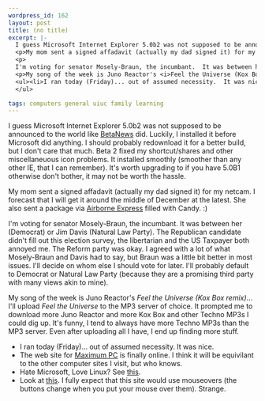 ```yaml
--- 
wordpress_id: 162
layout: post
title: (no title)
excerpt: |-
  I guess Microsoft Internet Explorer 5.0b2 was not supposed to be announced to the world like <a href="http://www.betanews.com/">BetaNews</a> did.  Luckily, I installed it before Microsoft did anything.  I should probably redownload it for a better build, but I don't care that much.  Beta 2 fixed my shortcut/shares and other miscellaneuous icon problems.  It installed smoothly (smoother than any other IE, that I can remember).  It's worth upgrading to if you have 5.0B1 otherwise don't bother, it may not be worth the hassle.
  <p>My mom sent a signed affadavit (actually my dad signed it) for my netcam.  I forecast that I will get it around the middle of December at the latest.  She also sent a package via <a href="http://www.airborne-express.com/">Airborne Express</a> filled with Candy. :)
  <p>
  I'm voting for senator Mosely-Braun, the incumbant.  It was between her (Democrat) or Jim Davis (Natural Law Party).  The Republican candidate didn't fill out this election survey, the libertarian and the US Taxpayer both annoyed me.  The Reform party was okay.  I agreed with a lot of what Mosely-Braun and Davis had to say, but Braun was a little bit better in most issues.  I'll decide on whom else I should vote for later.  I'll probably default to Democrat or Natural Law Party (because they are a promising third party with many views akin to mine).
  <p>My song of the week is Juno Reactor's <i>Feel the Universe (Kox Box remix)</i>... I'll upload <i>Feel the Universe</i> to the MP3 server of choice.  It prompted me to download more Juno Reactor and more Kox Box and other Techno MP3s I could dig up.  It's funny, I tend to always have more Techno MP3s than the MP3 server.  Even after uploading all I have, I end up finding more stuff.
  <ul><li>I ran today (Friday)... out of assumed necessity.  It was nice.<li>The web site for <a href="http://www.maximumpcmag.com/">Maximum PC</a> is finally online.  I think it will be equivilant to the other computer sites I visit, but who knows.<li>Hate Microsoft, Love Linux?  See <a href="http://www.kmfms.com/">this</a>.<li>Look at <a href="http://www.zapme.com/home.html">this</a>.  I fully expect that this site would use mouseovers (the buttons change when you put your mouse over them).  Strange.
  </ul>

tags: computers general uiuc family learning
---
```


I guess Microsoft Internet Explorer 5.0b2 was not supposed to be announced to the world like <a href="http://www.betanews.com/">BetaNews</a> did.  Luckily, I installed it before Microsoft did anything.  I should probably redownload it for a better build, but I don't care that much.  Beta 2 fixed my shortcut/shares and other miscellaneuous icon problems.  It installed smoothly (smoother than any other IE, that I can remember).  It's worth upgrading to if you have 5.0B1 otherwise don't bother, it may not be worth the hassle.
<p>My mom sent a signed affadavit (actually my dad signed it) for my netcam.  I forecast that I will get it around the middle of December at the latest.  She also sent a package via <a href="http://www.airborne-express.com/">Airborne Express</a> filled with Candy. :)
<p>
I'm voting for senator Mosely-Braun, the incumbant.  It was between her (Democrat) or Jim Davis (Natural Law Party).  The Republican candidate didn't fill out this election survey, the libertarian and the US Taxpayer both annoyed me.  The Reform party was okay.  I agreed with a lot of what Mosely-Braun and Davis had to say, but Braun was a little bit better in most issues.  I'll decide on whom else I should vote for later.  I'll probably default to Democrat or Natural Law Party (because they are a promising third party with many views akin to mine).
<p>My song of the week is Juno Reactor's <i>Feel the Universe (Kox Box remix)</i>... I'll upload <i>Feel the Universe</i> to the MP3 server of choice.  It prompted me to download more Juno Reactor and more Kox Box and other Techno MP3s I could dig up.  It's funny, I tend to always have more Techno MP3s than the MP3 server.  Even after uploading all I have, I end up finding more stuff.
<ul><li>I ran today (Friday)... out of assumed necessity.  It was nice.<li>The web site for <a href="http://www.maximumpcmag.com/">Maximum PC</a> is finally online.  I think it will be equivilant to the other computer sites I visit, but who knows.<li>Hate Microsoft, Love Linux?  See <a href="http://www.kmfms.com/">this</a>.<li>Look at <a href="http://www.zapme.com/home.html">this</a>.  I fully expect that this site would use mouseovers (the buttons change when you put your mouse over them).  Strange.
</ul>
